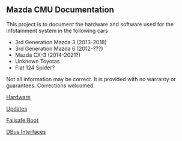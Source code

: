 ## Mazda CMU Documentation
This project is to document the hardware and software used for the infotainment system in the following cars
- 3rd Generation Mazda 3 (2013-2018)
- 3rd Generation Mazda 6 (2012-???)
- Mazda CX-3 (2014-2021?)
- Unknown Toyotas
- Fiat 124 Spider?

Not all information may be correct. It is provided with no warranty or guarantees. Corrections welcomed.

[Hardware](hardware.md)

[Updates](update-files.md)

[Failsafe Boot](failsafe-boot.md)

[DBus Interfaces](dbus/index.md)